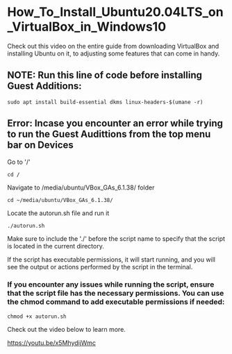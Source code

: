 # How_To_Install_Ubuntu20.04LTS_on_VirtualBox_in_Windows10

Check out this video on the entire guide from downloading VirtualBox and installing Ubuntu on it, to adjusting some features that can come in handy.

## NOTE: Run this line of code before installing Guest Additions:

```sudo apt install build-essential dkms linux-headers-$(umane -r)```

## Error: Incase you encounter an error while trying to run the Guest Audittions from the top menu bar on Devices

Go to '/'

```cd /```

Navigate to /media/ubuntu/VBox_GAs_6.1.38/ folder

```cd ~/media/ubuntu/VBox_GAs_6.1.38/ ```

Locate the autorun.sh file and run it

```./autorun.sh```

Make sure to include the './' before the script name to specify that the script is located in the current directory.

If the script has executable permissions,  it will start running, and you will see the output or actions performed by the script in the terminal.


### If you encounter any issues while running the script, ensure that the script file has the necessary permissions. You can use the chmod command to add executable permissions if needed:

```chmod +x autorun.sh```

Check out the video below to learn more.

https://youtu.be/x5MhydijWmc
